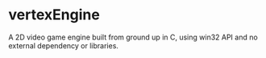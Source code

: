 ﻿# vertexEngine

A 2D video game engine built from ground up in C, using win32 API and no external dependency or libraries.